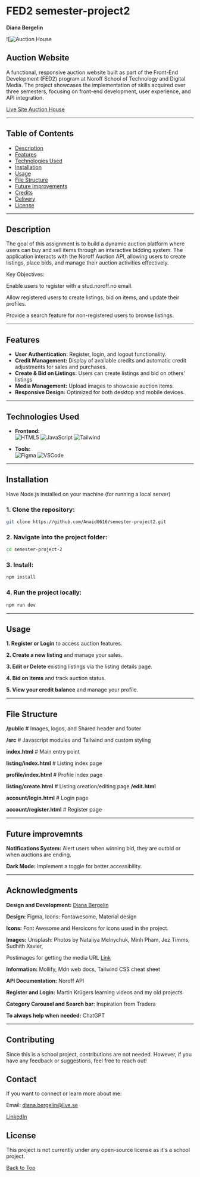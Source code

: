 # FED2 semester-project2

**Diana Bergelin**

![![Auction House](https://github.com/user-attachments/assets/5522c6f4-9d97-4ba1-b0b7-22ad311fa0da)


## Auction Website

A functional, responsive auction website built as part of the Front-End Development (FED2) program at Noroff School of Technology and Digital Media. The project showcases the implementation of skills acquired over three semesters, focusing on front-end development, user experience, and API integration.

[Live Site Auction House](https://semester-project2-diana.netlify.app/)

---

## Table of Contents

- [Description](#description)
- [Features](#features)
- [Technologies Used](#technologies-used)
- [Installation](#installation)
- [Usage](#usage)
- [File Structure](#file-structure)
- [Future Improvements](#future-improvements)
- [Credits](#credits)
- [Delivery](#Delivery)
- [License](#license)

---

## Description

The goal of this assignment is to build a dynamic auction platform where users can buy and sell items through an interactive bidding system. The application interacts with the Noroff Auction API, allowing users to create listings, place bids, and manage their auction activities effectively.

Key Objectives:

Enable users to register with a stud.noroff.no email.

Allow registered users to create listings, bid on items, and update their profiles.

Provide a search feature for non-registered users to browse listings.

---

## Features

- **User Authentication:** Register, login, and logout functionality.
- **Credit Management:** Display of available credits and automatic credit adjustments for sales and purchases.
- **Create & Bid on Listings:** Users can create listings and bid on others' listings
- **Media Management:** Upload images to showcase auction items.
- **Responsive Design:** Optimized for both desktop and mobile devices.

---

## Technologies Used

- **Frontend:**  
   ![HTML5](https://img.shields.io/badge/-HTML5-E34F26?logo=html5&logoColor=white&style=for-the-badge) ![JavaScript](https://img.shields.io/badge/-JavaScript-F7DF1E?logo=javascript&logoColor=black&style=for-the-badge) ![Tailwind](https://img.shields.io/badge/-Tailwind-06B6D4?logo=tailwind-css&logoColor=white&style=for-the-badge)

- **Tools:**  
  ![Figma](https://img.shields.io/badge/-Figma-F24E1E?logo=figma&logoColor=white&style=for-the-badge) ![VSCode](https://img.shields.io/badge/-VSCode-007ACC?logo=visual-studio-code&logoColor=white&style=for-the-badge)

---

## Installation

Have Node.js installed on your machine (for running a local server)

### 1. Clone the repository:

```bash
git clone https://github.com/Anaid0616/semester-project2.git
```

### 2. Navigate into the project folder:

```bash
cd semester-project-2
```

### 3. Install:

```bash
npm install
```

### 4. Run the project locally:

```bash
npm run dev
```

---

## Usage

**1. Register or Login** to access auction features.

**2. Create a new listing** and manage your sales.

**3. Edit or Delete** existing listings via the listing details page.

**4. Bid on items** and track auction status.

**5. View your credit balance** and manage your profile.

---

## File Structure

**/public** # Images, logos, and Shared header and footer

**/src** # Javascript modules and Tailwind and custom styling

**index.html** # Main entry point

**listing/index.html** # Listing index page

**profile/index.html** # Profile index page

**listing/create.html** # Listing creation/editing page
**/edit.html**

**account/login.html** # Login page

**account/register.html** # Register page

---

## Future improvemnts

**Notifications System:** Alert users when winning bid, they are outbid or when auctions are ending.

**Dark Mode:** Implement a toggle for better accessibility.

---

## Acknowledgments

**Design and Development:** [Diana Bergelin](https://github.com/Anaid0616)

**Design:** Figma, Icons: Fontawesome, Material design

**Icons:** Font Awesome and Heroicons for icons used in the project.

**Images:** Unsplash: Photos by Nataliya Melnychuk, Minh Pham, Jez Timms, Sudhith Xavier,

Postimages for getting the media URL [Link](https://postimages.org/)

**Information:** Mollify, Mdn web docs, Tailwind CSS cheat sheet

**API Documentation:** Noroff API

**Register and Login:** Martin Krügers learning videos and my old projects

**Category Carousel and Search bar**: Inspiration from Tradera

**To always help when needed:** ChatGPT

---

## Contributing

Since this is a school project, contributions are not needed. However, if you have any feedback or suggestions, feel free to reach out!

## Contact

If you want to connect or learn more about me:

Email: diana.bergelin@live.se

[LinkedIn](https://www.linkedin.com/in/diana-b-4209a72ba/)

## **License**

This project is not currently under any open-source license as it's a school project.

[Back to Top](#FED1-Semester-Project2)
